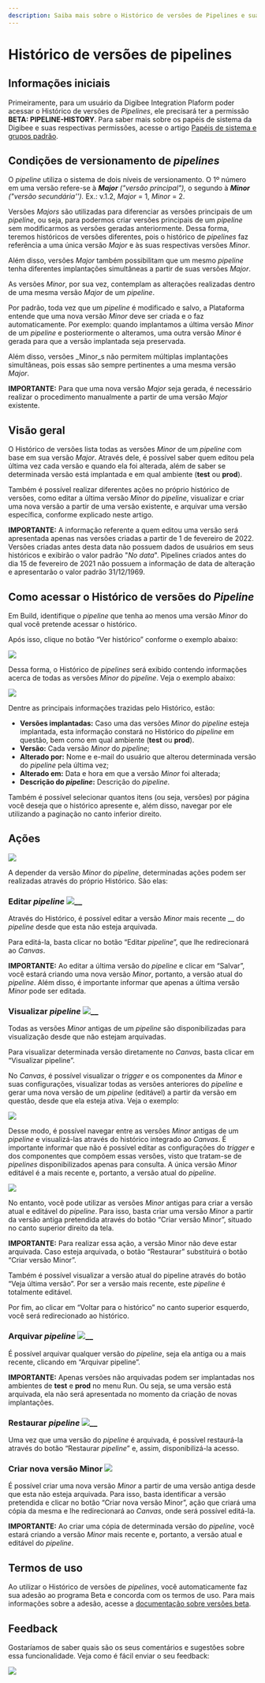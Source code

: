 ```yaml
---
description: Saiba mais sobre o Histórico de versões de Pipelines e suas funcionalidades.
---
```


# Histórico de versões de pipelines

## Informações iniciais <a href="#h_54a1169b96" id="h_54a1169b96"></a>

Primeiramente, para um usuário da Digibee Integration Plaform poder acessar o Histórico de versões de _Pipelines_, ele precisará ter a permissão **BETA: PIPELINE-HISTORY**. Para saber mais sobre os papéis de sistema da Digibee e suas respectivas permissões, acesse o artigo [Papéis de sistema e grupos padrão](../../administration/novo-controle-de-acesso/papeis-de-sistema-e-grupos-padrao.md).

## Condições de versionamento de _pipelines_ <a href="#h_bc1822d10d" id="h_bc1822d10d"></a>

O _pipeline_ utiliza o sistema de dois níveis de versionamento. O 1º número em uma versão refere-se à _**Major** ("versão principal"),_ o segundo à _**Minor** ("versão secundária'')._ Ex.: v.1.2, _Major_ = 1, _Minor_ = 2.

Versões _Majors_ são utilizadas para diferenciar as versões principais de um _pipeline_, ou seja, para podermos criar versões principais de um _pipeline_ sem modificarmos as versões geradas anteriormente. Dessa forma, teremos históricos de versões diferentes, pois o histórico de _pipelines_ faz referência a uma única versão _Major_ e às suas respectivas versões _Minor_.

Além disso, versões _Major_ também possibilitam que um mesmo _pipeline_ tenha diferentes implantações simultâneas a partir de suas versões _Major_.

As versões _Minor_, por sua vez, contemplam as alterações realizadas dentro de uma mesma versão _Major_ de um _pipeline_.

Por padrão, toda vez que um _pipeline_ é modificado e salvo, a Plataforma entende que uma nova versão _Minor_ deve ser criada e o faz automaticamente. Por exemplo: quando implantamos a última versão _Minor_ de um _pipeline_ e posteriormente o alteramos, uma outra versão _Minor_ é gerada para que a versão implantada seja preservada.

Além disso, versões _Minor_s não permitem múltiplas implantações simultâneas, pois essas são sempre pertinentes a uma mesma versão _Major_.

**IMPORTANTE:** Para que uma nova versão _Major_ seja gerada, é necessário realizar o procedimento manualmente a partir de uma versão _Major_ existente.

## Visão geral <a href="#h_0295944262" id="h_0295944262"></a>

O Histórico de versões lista todas as versões _Minor_ de um _pipeline_ com base em sua versão _Major_. Através dele, é possível saber quem editou pela última vez cada versão e quando ela foi alterada, além de saber se determinada versão está implantada e em qual ambiente (**test** ou **prod**).

Também é possível realizar diferentes ações no próprio histórico de versões, como editar a última versão _Minor_ do _pipeline_, visualizar e criar uma nova versão a partir de uma versão existente, e arquivar uma versão específica, conforme explicado neste artigo.

**IMPORTANTE:** A informação referente a quem editou uma versão será apresentada apenas nas versões criadas a partir de 1 de fevereiro de 2022. Versões criadas antes desta data não possuem dados de usuários em seus históricos e exibirão o valor padrão "_No data_". Pipelines criados antes do dia 15 de fevereiro de 2021 não possuem a informação de data de alteração e apresentarão o valor padrão 31/12/1969.

## Como acessar o Histórico de versões do _Pipeline_ <a href="#h_e6c37b24d5" id="h_e6c37b24d5"></a>

Em Build, identifique o _pipeline_ que tenha ao menos uma versão _Minor_ do qual você pretende acessar o histórico.

Após isso, clique no botão “Ver histórico” conforme o exemplo abaixo:

![](<../../.gitbook/assets/01 (1).gif>)

Dessa forma, o Histórico de _pipelines_ será exibido contendo informações acerca de todas as versões _Minor_ do _pipeline_. Veja o exemplo abaixo:

![](<../../.gitbook/assets/02 (7).png>)

Dentre as principais informações trazidas pelo Histórico, estão:

* **Versões implantadas:** Caso uma das versões _Minor_ do _pipeline_ esteja implantada, esta informação constará no Histórico do _pipeline_ em questão, bem como em qual ambiente (**test** ou **prod**).
* **Versão:** Cada versão _Minor_ do _pipeline_;
* **Alterado por:** Nome e e-mail do usuário que alterou determinada versão do _pipeline_ pela última vez;
* **Alterado em:** Data e hora em que a versão _Minor_ foi alterada;
* **Descrição do **_**pipeline**_**:** Descrição do _pipeline_.

Também é possível selecionar quantos itens (ou seja, versões) por página você deseja que o histórico apresente e, além disso, navegar por ele utilizando a paginação no canto inferior direito.

## Ações <a href="#h_e625b9abd3" id="h_e625b9abd3"></a>

![](<../../.gitbook/assets/03 (4).gif>)

A depender da versão _Minor_ do _pipeline_, determinadas ações podem ser realizadas através do próprio Histórico. São elas:

### Editar _pipeline_ ![](<../../.gitbook/assets/04 (15).png>)__ <a href="#h_8458b2c7ed" id="h_8458b2c7ed"></a>

Através do Histórico, é possível editar a versão _Minor_ mais recente __ do _pipeline_ desde que esta não esteja arquivada.

Para editá-la, basta clicar no botão “Editar _pipeline_”, que lhe redirecionará ao _Canvas_.

**IMPORTANTE:** Ao editar a última versão do _pipeline_ e clicar em “Salvar”, você estará criando uma nova versão _Minor_, portanto, a versão atual do _pipeline_. Além disso, é importante informar que apenas a última versão _Minor_ pode ser editada.

### Visualizar _pipeline_ ![](<../../.gitbook/assets/05 (9).png>)__ <a href="#h_f14bdfa10b" id="h_f14bdfa10b"></a>

Todas as versões _Minor_ antigas de um _pipeline_ são disponibilizadas para visualização desde que não estejam arquivadas.

Para visualizar determinada versão diretamente no _Canvas_, basta clicar em “Visualizar pipeline”.

No _Canvas_, é possível visualizar o _trigger_ e os componentes da _Minor_ e suas configurações, visualizar todas as versões anteriores do _pipeline_ e gerar uma nova versão de um _pipeline_ (editável) a partir da versão em questão, desde que ela esteja ativa. Veja o exemplo:

![](../../.gitbook/assets/06.gif)

Desse modo, é possível navegar entre as versões _Minor_ antigas de um _pipeline_ e visualizá-las através do histórico integrado ao _Canvas_. É importante informar que não é possível editar as configurações do _trigger_ e dos componentes que compõem essas versões, visto que tratam-se de _pipelines_ disponibilizados apenas para consulta. A única versão _Minor_ editável é a mais recente e, portanto, a versão atual do _pipeline_.

![](../../.gitbook/assets/07.png)

No entanto, você pode utilizar as versões _Minor_ antigas para criar a versão atual e editável do _pipeline_. Para isso, basta criar uma versão _Minor_ a partir da versão antiga pretendida através do botão “Criar versão Minor”, situado no canto superior direito da tela.

**IMPORTANTE:** Para realizar essa ação, a versão Minor não deve estar arquivada. Caso esteja arquivada, o botão “Restaurar” substituirá o botão “Criar versão Minor”.

Também é possível visualizar a versão atual do pipeline através do botão “Veja última versão”. Por ser a versão mais recente, este _pipeline_ é totalmente editável.

Por fim, ao clicar em “Voltar para o histórico” no canto superior esquerdo, você será redirecionado ao histórico.

### Arquivar _pipeline_ ![](<../../.gitbook/assets/08 (2).png>)__ <a href="#h_b7f9ca2319" id="h_b7f9ca2319"></a>

É possível arquivar qualquer versão do _pipeline_, seja ela antiga ou a mais recente, clicando em “Arquivar pipeline”.

**IMPORTANTE:** Apenas versões não arquivadas podem ser implantadas nos ambientes de **test** e **prod** no menu Run. Ou seja, se uma versão está arquivada, ela não será apresentada no momento da criação de novas implantações.

### Restaurar _pipeline_ ![](<../../.gitbook/assets/09 (1).png>)__ <a href="#h_19edab1486" id="h_19edab1486"></a>

Uma vez que uma versão do _pipeline_ é arquivada, é possível restaurá-la através do botão “Restaurar _pipeline_” e, assim, disponibilizá-la acesso.

### Criar nova versão Minor ![](<../../.gitbook/assets/10 (1).png>) <a href="#h_b6d08bb566" id="h_b6d08bb566"></a>

É possível criar uma nova versão _Minor_ a partir de uma versão antiga desde que esta não esteja arquivada. Para isso, basta identificar a versão pretendida e clicar no botão “Criar nova versão Minor”, ação que criará uma cópia da mesma e lhe redirecionará ao _Canvas_, onde será possível editá-la.

**IMPORTANTE:** Ao criar uma cópia de determinada versão do _pipeline_, você estará criando a versão _Minor_ mais recente e, portanto, a versão atual e editável do _pipeline_.

## Termos de uso <a href="#h_71d1c196fa" id="h_71d1c196fa"></a>

Ao utilizar o Histórico de versões de _pipelines_, você automaticamente faz sua adesão ao programa Beta e concorda com os termos de uso. Para mais informações sobre a adesão, acesse a [documentação sobre versões beta](../../geral/programa-beta.md).

## Feedback <a href="#h_d46ec2ce21" id="h_d46ec2ce21"></a>

Gostaríamos de saber quais são os seus comentários e sugestões sobre essa funcionalidade. Veja como é fácil enviar o seu feedback:

![](../../.gitbook/assets/11.gif)

